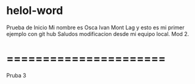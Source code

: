 # helol-word
Prueba de Inicio
Mi nombre es Osca Ivan Mont Lag y esto es mi primer ejemplo con git hub
Saludos
modificacion desde mi equipo local.
Mod 2.

======================
======================

Pruba 3
